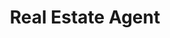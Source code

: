 ---
draft: false
name: "Christa Summerville"
title: "Real Estate Agent"
avatar: {
    src: "https://i.postimg.cc/SK6M2wqN/Christa.jpg",
    alt: "Christa Summerville"
}
publishDate: "2022-11-08 15:39"
---